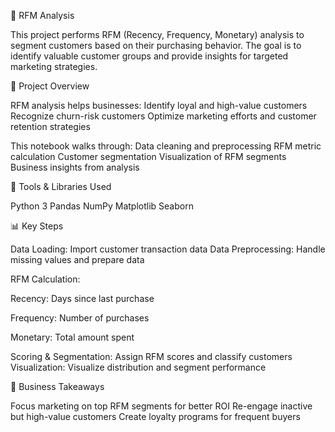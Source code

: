 🧮 RFM Analysis

This project performs RFM (Recency, Frequency, Monetary) analysis to segment customers based on their purchasing behavior. The goal is to identify valuable customer groups and provide insights for targeted marketing strategies.

📁 Project Overview

RFM analysis helps businesses:
Identify loyal and high-value customers
Recognize churn-risk customers
Optimize marketing efforts and customer retention strategies

This notebook walks through:
Data cleaning and preprocessing
RFM metric calculation
Customer segmentation
Visualization of RFM segments
Business insights from analysis

🧰 Tools & Libraries Used

Python 3
Pandas
NumPy
Matplotlib
Seaborn

📊 Key Steps

Data Loading: Import customer transaction data
Data Preprocessing: Handle missing values and prepare data

RFM Calculation:

Recency: Days since last purchase

Frequency: Number of purchases

Monetary: Total amount spent

Scoring & Segmentation: Assign RFM scores and classify customers
Visualization: Visualize distribution and segment performance

🧠 Business Takeaways

Focus marketing on top RFM segments for better ROI
Re-engage inactive but high-value customers
Create loyalty programs for frequent buyers
